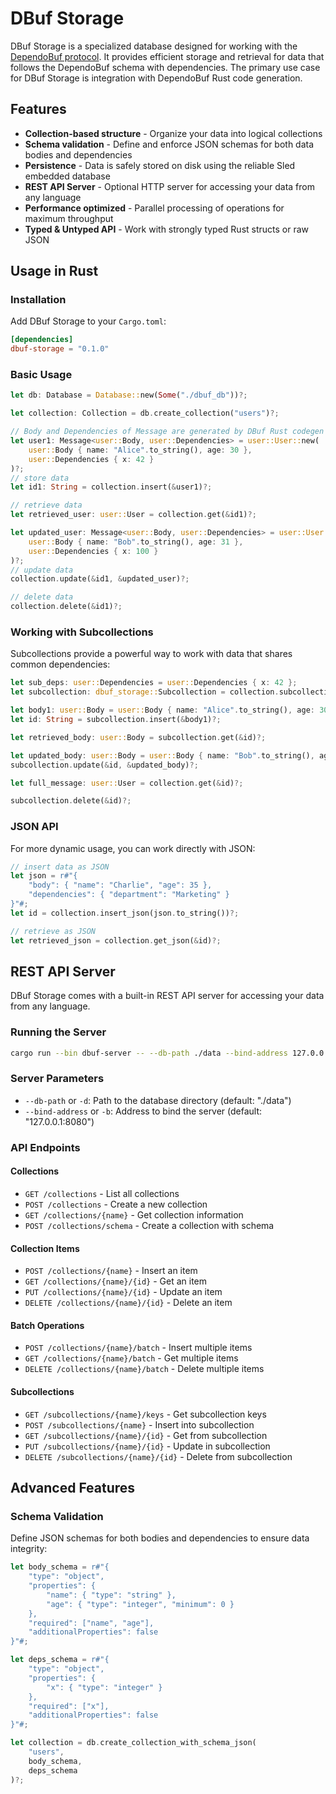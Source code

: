 # DBuf Storage

DBuf Storage is a specialized database designed for working with the [DependoBuf protocol](https://github.com/DependoBuf/dependobuf). It provides efficient storage and retrieval for data that follows the DependoBuf schema with dependencies. The primary use case for DBuf Storage is integration with DependoBuf Rust code generation.

## Features

- **Collection-based structure** - Organize your data into logical collections
- **Schema validation** - Define and enforce JSON schemas for both data bodies and dependencies
- **Persistence** - Data is safely stored on disk using the reliable Sled embedded database
- **REST API Server** - Optional HTTP server for accessing your data from any language
- **Performance optimized** - Parallel processing of operations for maximum throughput 
- **Typed & Untyped API** - Work with strongly typed Rust structs or raw JSON

## Usage in Rust

### Installation

Add DBuf Storage to your `Cargo.toml`:

```toml
[dependencies]
dbuf-storage = "0.1.0"
```

### Basic Usage

```rust
let db: Database = Database::new(Some("./dbuf_db"))?;

let collection: Collection = db.create_collection("users")?;

// Body and Dependencies of Message are generated by DBuf Rust codegen
let user1: Message<user::Body, user::Dependencies> = user::User::new(
    user::Body { name: "Alice".to_string(), age: 30 },
    user::Dependencies { x: 42 }
)?;
// store data
let id1: String = collection.insert(&user1)?;

// retrieve data
let retrieved_user: user::User = collection.get(&id1)?;

let updated_user: Message<user::Body, user::Dependencies> = user::User::new(
    user::Body { name: "Bob".to_string(), age: 31 },
    user::Dependencies { x: 100 }
)?;
// update data
collection.update(&id1, &updated_user)?;

// delete data
collection.delete(&id1)?;
```

### Working with Subcollections

Subcollections provide a powerful way to work with data that shares common dependencies:

```rust
let sub_deps: user::Dependencies = user::Dependencies { x: 42 };
let subcollection: dbuf_storage::Subcollection = collection.subcollection(&sub_deps)?;

let body1: user::Body = user::Body { name: "Alice".to_string(), age: 30 };
let id: String = subcollection.insert(&body1)?;

let retrieved_body: user::Body = subcollection.get(&id)?;

let updated_body: user::Body = user::Body { name: "Bob".to_string(), age: 31 };
subcollection.update(&id, &updated_body)?;

let full_message: user::User = collection.get(&id)?;

subcollection.delete(&id)?;
```

### JSON API

For more dynamic usage, you can work directly with JSON:

```rust
// insert data as JSON
let json = r#"{
    "body": { "name": "Charlie", "age": 35 },
    "dependencies": { "department": "Marketing" }
}"#;
let id = collection.insert_json(json.to_string())?;

// retrieve as JSON
let retrieved_json = collection.get_json(&id)?;
```

## REST API Server

DBuf Storage comes with a built-in REST API server for accessing your data from any language.

### Running the Server

```bash
cargo run --bin dbuf-server -- --db-path ./data --bind-address 127.0.0.1:8080
```

### Server Parameters

- `--db-path` or `-d`: Path to the database directory (default: "./data")
- `--bind-address` or `-b`: Address to bind the server (default: "127.0.0.1:8080")

### API Endpoints

#### Collections

- `GET /collections` - List all collections
- `POST /collections` - Create a new collection
- `GET /collections/{name}` - Get collection information
- `POST /collections/schema` - Create a collection with schema

#### Collection Items

- `POST /collections/{name}` - Insert an item
- `GET /collections/{name}/{id}` - Get an item
- `PUT /collections/{name}/{id}` - Update an item
- `DELETE /collections/{name}/{id}` - Delete an item

#### Batch Operations

- `POST /collections/{name}/batch` - Insert multiple items
- `GET /collections/{name}/batch` - Get multiple items
- `DELETE /collections/{name}/batch` - Delete multiple items

#### Subcollections

- `GET /subcollections/{name}/keys` - Get subcollection keys
- `POST /subcollections/{name}` - Insert into subcollection
- `GET /subcollections/{name}/{id}` - Get from subcollection
- `PUT /subcollections/{name}/{id}` - Update in subcollection
- `DELETE /subcollections/{name}/{id}` - Delete from subcollection

## Advanced Features

### Schema Validation

Define JSON schemas for both bodies and dependencies to ensure data integrity:

```rust
let body_schema = r#"{
    "type": "object",
    "properties": {
        "name": { "type": "string" },
        "age": { "type": "integer", "minimum": 0 }
    },
    "required": ["name", "age"],
    "additionalProperties": false
}"#;

let deps_schema = r#"{
    "type": "object",
    "properties": {
        "x": { "type": "integer" }
    },
    "required": ["x"],
    "additionalProperties": false
}"#;

let collection = db.create_collection_with_schema_json(
    "users", 
    body_schema, 
    deps_schema
)?;
```
